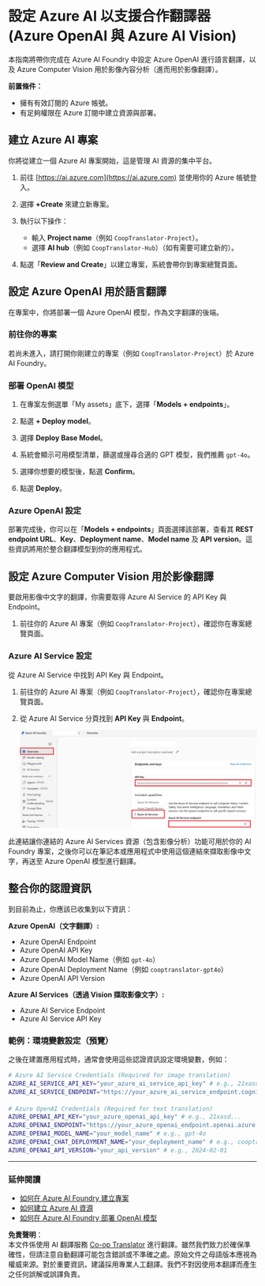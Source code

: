 <!--
CO_OP_TRANSLATOR_METADATA:
{
  "original_hash": "220341925e9a67a0e467d1ba94d3cf7d",
  "translation_date": "2025-05-07T14:18:31+00:00",
  "source_file": "getting_started/set-up-azure-ai.md",
  "language_code": "tw"
}
-->
# 設定 Azure AI 以支援合作翻譯器 (Azure OpenAI 與 Azure AI Vision)

本指南將帶你完成在 Azure AI Foundry 中設定 Azure OpenAI 進行語言翻譯，以及 Azure Computer Vision 用於影像內容分析（進而用於影像翻譯）。

**前置條件：**
- 擁有有效訂閱的 Azure 帳號。
- 有足夠權限在 Azure 訂閱中建立資源與部署。

## 建立 Azure AI 專案

你將從建立一個 Azure AI 專案開始，這是管理 AI 資源的集中平台。

1. 前往 [https://ai.azure.com](https://ai.azure.com) 並使用你的 Azure 帳號登入。

1. 選擇 **+Create** 來建立新專案。

1. 執行以下操作：
   - 輸入 **Project name**（例如 `CoopTranslator-Project`）。
   - 選擇 **AI hub**（例如 `CoopTranslator-Hub`）（如有需要可建立新的）。

1. 點選「**Review and Create**」以建立專案，系統會帶你到專案總覽頁面。

## 設定 Azure OpenAI 用於語言翻譯

在專案中，你將部署一個 Azure OpenAI 模型，作為文字翻譯的後端。

### 前往你的專案

若尚未進入，請打開你剛建立的專案（例如 `CoopTranslator-Project`）於 Azure AI Foundry。

### 部署 OpenAI 模型

1. 在專案左側選單「My assets」底下，選擇「**Models + endpoints**」。

1. 點選 **+ Deploy model**。

1. 選擇 **Deploy Base Model**。

1. 系統會顯示可用模型清單，篩選或搜尋合適的 GPT 模型，我們推薦 `gpt-4o`。

1. 選擇你想要的模型後，點選 **Confirm**。

1. 點選 **Deploy**。

### Azure OpenAI 設定

部署完成後，你可以在「**Models + endpoints**」頁面選擇該部署，查看其 **REST endpoint URL**、**Key**、**Deployment name**、**Model name** 及 **API version**。這些資訊將用於整合翻譯模型到你的應用程式。

## 設定 Azure Computer Vision 用於影像翻譯

要啟用影像中文字的翻譯，你需要取得 Azure AI Service 的 API Key 與 Endpoint。

1. 前往你的 Azure AI 專案（例如 `CoopTranslator-Project`），確認你在專案總覽頁面。

### Azure AI Service 設定

從 Azure AI Service 中找到 API Key 與 Endpoint。

1. 前往你的 Azure AI 專案（例如 `CoopTranslator-Project`），確認你在專案總覽頁面。

1. 從 Azure AI Service 分頁找到 **API Key** 與 **Endpoint**。

    ![Find API Key and Endpoint](../../../getting_started/imgs/find-azure-ai-info.png)

此連結讓你連結的 Azure AI Services 資源（包含影像分析）功能可用於你的 AI Foundry 專案，之後你可以在筆記本或應用程式中使用這個連結來擷取影像中文字，再送至 Azure OpenAI 模型進行翻譯。

## 整合你的認證資訊

到目前為止，你應該已收集到以下資訊：

**Azure OpenAI（文字翻譯）:**
- Azure OpenAI Endpoint
- Azure OpenAI API Key
- Azure OpenAI Model Name（例如 `gpt-4o`）
- Azure OpenAI Deployment Name（例如 `cooptranslator-gpt4o`）
- Azure OpenAI API Version

**Azure AI Services（透過 Vision 擷取影像文字）:**
- Azure AI Service Endpoint
- Azure AI Service API Key

### 範例：環境變數設定（預覽）

之後在建置應用程式時，通常會使用這些認證資訊設定環境變數，例如：

```bash
# Azure AI Service Credentials (Required for image translation)
AZURE_AI_SERVICE_API_KEY="your_azure_ai_service_api_key" # e.g., 21xasd...
AZURE_AI_SERVICE_ENDPOINT="https://your_azure_ai_service_endpoint.cognitiveservices.azure.com/"

# Azure OpenAI Credentials (Required for text translation)
AZURE_OPENAI_API_KEY="your_azure_openai_api_key" # e.g., 21xasd...
AZURE_OPENAI_ENDPOINT="https://your_azure_openai_endpoint.openai.azure.com/"
AZURE_OPENAI_MODEL_NAME="your_model_name" # e.g., gpt-4o
AZURE_OPENAI_CHAT_DEPLOYMENT_NAME="your_deployment_name" # e.g., cooptranslator-gpt4o
AZURE_OPENAI_API_VERSION="your_api_version" # e.g., 2024-02-01
```

---

### 延伸閱讀

- [如何在 Azure AI Foundry 建立專案](https://learn.microsoft.com/azure/ai-foundry/how-to/create-projects?tabs=ai-studio)
- [如何建立 Azure AI 資源](https://learn.microsoft.com/azure/ai-foundry/how-to/create-azure-ai-resource?tabs=portal)
- [如何在 Azure AI Foundry 部署 OpenAI 模型](https://learn.microsoft.com/en-us/azure/ai-foundry/how-to/deploy-models-openai)

**免責聲明**：  
本文件係使用 AI 翻譯服務 [Co-op Translator](https://github.com/Azure/co-op-translator) 進行翻譯。雖然我們致力於確保準確性，但請注意自動翻譯可能包含錯誤或不準確之處。原始文件之母語版本應視為權威來源。對於重要資訊，建議採用專業人工翻譯。我們不對因使用本翻譯而產生之任何誤解或誤譯負責。